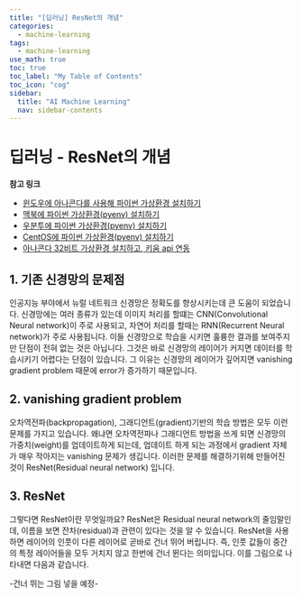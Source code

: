 ```yaml
---
title: "[딥러닝] ResNet의 개념" 
categories:
  - machine-learning
tags:
  - machine-learning
use_math: true
toc: true
toc_label: "My Table of Contents"
toc_icon: "cog"
sidebar:
  title: "AI Machine Learning"
  nav: sidebar-contents
---
```


# 딥러닝 - ResNet의 개념

**참고 링크**

* [윈도우에 아나콘다를 사용해 파이썬 가상환경 설치하기](https://losskatsu.github.io/programming/py-conda/)
* [맥북에 파이썬 가상환경(pyenv) 설치하기](https://losskatsu.github.io/it-infra/pyenv-osx/)
* [우분투에 파이썬 가상환경(pyenv) 설치하기](https://losskatsu.github.io/programming/pyenv/)
* [CentOS에 파이썬 가상환경(pyenv) 설치하기](https://losskatsu.github.io/it-infra/pyenv-centos6/)
* [아나콘다 32비트 가상환경 설치하고, 키움 api 연동](https://losskatsu.github.io/it-infra/conda32/)


## 1. 기존 신경망의 문제점

인공지능 부야에서 뉴럴 네트워크 신경망은 정확도를 향상시키는데 큰 도움이 되었습니다. 
신경망에는 여러 종류가 있는데 이미지 처리를 할떄는 CNN(Convolutional Neural network)이 주로 사용되고, 
자연어 처리를 할때는 RNN(Recurrent Neural network)가 주로 사용됩니다. 
이들 신경망으로 학습을 시키면 훌륭한 결과를 보여주지만 단점이 전혀 없는 것은 아닙니다. 
그것은 바로 신경망의 레이어가 커지면 데이터를 학습시키기 어렵다는 단점이 있습니다.
그 이유는 신경망의 레이어가 깊어지면 vanishing gradient problem 때문에 error가 증가하기 때문입니다.  


## 2. vanishing gradient problem

오차역전파(backpropagation), 그래디언트(gradient)기반의 학습 방법은 모두 이런 문제를 가지고 있습니다. 
왜냐면 오차역전파나 그래디언트 방법을 쓰게 되면 신경망의 가중치(weight)를 업데이트하게 되는데, 
업데이트 하게 되는 과정에서 gradient 자체가 매우 작아지는 vanishing 문제가 생깁니다. 
이러한 문제를 해결하기위해 만들어진 것이 ResNet(Residual neural network) 입니다. 

## 3. ResNet

그렇다면 ResNet이란 무엇일까요? ResNet은 Residual neural network의 줄임말인데, 
이름을 보면 잔차(residual)과 관련이 있다는 것을 알 수 있습니다. 
ResNet을 사용하면 레이어의 인풋이 다른 레이어로 곧바로 건너 뛰어 버립니다. 
즉, 인풋 값들이 중간의 특정 레이어들을 모두 거치지 않고 한번에 건너 뛴다는 의미입니다. 
이를 그림으로 나타내면 다음과 같습니다.  

-건너 뛰는 그림 넣을 예정-  




